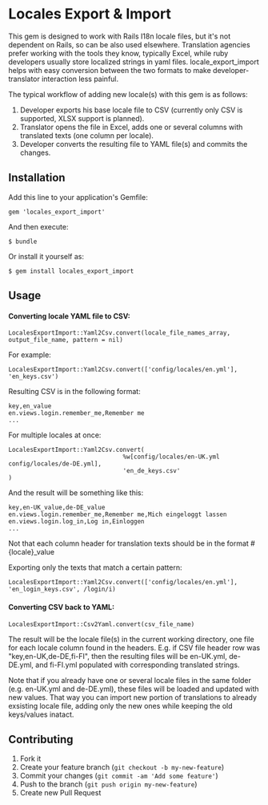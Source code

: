 # Locales Export & Import

This gem is designed to work with Rails I18n locale files, but it's not dependent on Rails, so can be also used elsewhere. Translation agencies prefer working with the tools they know, typically Excel, while ruby developers usually store localized strings in yaml files. locale_export_import helps with easy conversion between the two formats to make developer-translator interaction less painful.
  
The typical workflow of adding new locale(s) with this gem is as follows:

1. Developer exports his base locale file to CSV (currently only CSV is supported, XLSX support is planned).
2. Translator opens the file in Excel, adds one or several columns with translated texts (one column per locale).
3. Developer converts the resulting file to YAML file(s) and commits the changes.

## Installation

Add this line to your application's Gemfile:

    gem 'locales_export_import'

And then execute:

    $ bundle

Or install it yourself as:

    $ gem install locales_export_import

## Usage

#### Converting locale YAML file to CSV:
```
LocalesExportImport::Yaml2Csv.convert(locale_file_names_array, output_file_name, pattern = nil)
```

For example:
```
LocalesExportImport::Yaml2Csv.convert(['config/locales/en.yml'], 'en_keys.csv')
```
Resulting CSV is in the following format:
```
key,en_value
en.views.login.remember_me,Remember me
...
```

For multiple locales at once:
```
LocalesExportImport::Yaml2Csv.convert(
                                %w[config/locales/en-UK.yml config/locales/de-DE.yml],
                                'en_de_keys.csv'
)
```
And the result will be something like this:
```
key,en-UK_value,de-DE_value
en.views.login.remember_me,Remember me,Mich eingeloggt lassen
en.views.login.log_in,Log in,Einloggen
...
```
Not that each column header for translation texts should be in the format #{locale}_value

Exporting only the texts that match a certain pattern:
```
LocalesExportImport::Yaml2Csv.convert(['config/locales/en.yml'], 'en_login_keys.csv', /login/i)
```

#### Converting CSV back to YAML:
```
LocalesExportImport::Csv2Yaml.convert(csv_file_name)
````

The result will be the locale file(s) in the current working directory, one file for each locale column found in the headers. E.g. if CSV file header row was "key,en-UK,de-DE,fi-FI", then the resulting files will be en-UK.yml, de-DE.yml, and fi-FI.yml populated with corresponding translated strings.

Note that if you already have one or several locale files in the same folder (e.g. en-UK.yml and de-DE.yml), these files will be loaded and updated with new values. That way you can import new portion of translations to already exsisting locale file, adding only the new ones while keeping the old keys/values inatact.


## Contributing

1. Fork it
2. Create your feature branch (`git checkout -b my-new-feature`)
3. Commit your changes (`git commit -am 'Add some feature'`)
4. Push to the branch (`git push origin my-new-feature`)
5. Create new Pull Request
